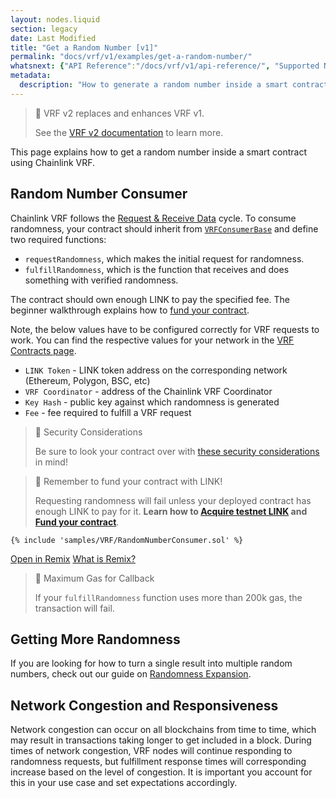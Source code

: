 ```yaml
---
layout: nodes.liquid
section: legacy
date: Last Modified
title: "Get a Random Number [v1]"
permalink: "docs/vrf/v1/examples/get-a-random-number/"
whatsnext: {"API Reference":"/docs/vrf/v1/api-reference/", "Supported Networks":"/docs/vrf/v1/supported-networks/"}
metadata:
  description: "How to generate a random number inside a smart contract using Chainlink VRF."
---
```


> 🚧 VRF v2 replaces and enhances VRF v1.
>
> See the [VRF v2 documentation](/docs/vrf/v2/examples/get-a-random-number/) to learn more.

This page explains how to get a random number inside a smart contract using Chainlink VRF.

## Random Number Consumer

Chainlink VRF follows the [Request & Receive Data](/docs/any-api/introduction/) cycle. To consume randomness, your contract should inherit from <a href="https://github.com/smartcontractkit/chainlink/blob/master/contracts/src/v0.8/VRFConsumerBase.sol" target="_blank">`VRFConsumerBase`</a> and define two required functions:

- `requestRandomness`, which makes the initial request for randomness.
- `fulfillRandomness`, which is the function that receives and does something with verified randomness.

The contract should own enough LINK to pay the specified fee. The beginner walkthrough explains how to [fund your contract](/docs/fund-your-contract/).

Note, the below values have to be configured correctly for VRF requests to work. You can find the respective values for your network in the [VRF Contracts page](/docs/vrf/v1/supported-networks).
- `LINK Token` - LINK token address on the corresponding network (Ethereum, Polygon, BSC, etc)
- `VRF Coordinator` - address of the Chainlink VRF Coordinator
- `Key Hash` - public key against which randomness is generated
- `Fee` - fee required to fulfill a VRF request

> 🚧 Security Considerations
>
> Be sure to look your contract over with [these security considerations](/docs/vrf/v1/security) in mind!

> 🚧 Remember to fund your contract with LINK!
>
> Requesting randomness will fail unless your deployed contract has enough LINK to pay for it. **Learn how to [Acquire testnet LINK](/docs/acquire-link/) and [Fund your contract](/docs/fund-your-contract/)**.

```solidity Goerli
{% include 'samples/VRF/RandomNumberConsumer.sol' %}
```

<div class="remix-callout">
      <a href="https://remix.ethereum.org/#url=https://docs.chain.link/samples/VRF/RandomNumberConsumer.sol" target="_blank" >Open in Remix</a>
      <a href="/docs/conceptual-overview/#what-is-remix">What is Remix?</a>
</div>

> 🚧 Maximum Gas for Callback
>
> If your `fulfillRandomness` function uses more than 200k gas, the transaction will fail.

## Getting More Randomness

If you are looking for how to turn a single result into multiple random numbers, check out our guide on [Randomness Expansion](/docs/vrf/v1/best-practices/#getting-multiple-random-numbers).

## Network Congestion and Responsiveness

Network congestion can occur on all blockchains from time to time, which may result in transactions taking longer to get included in a block. During times of network congestion, VRF nodes will continue responding to randomness requests, but fulfillment response times will corresponding increase based on the level of congestion. It is important you account for this in your use case and set expectations accordingly.
